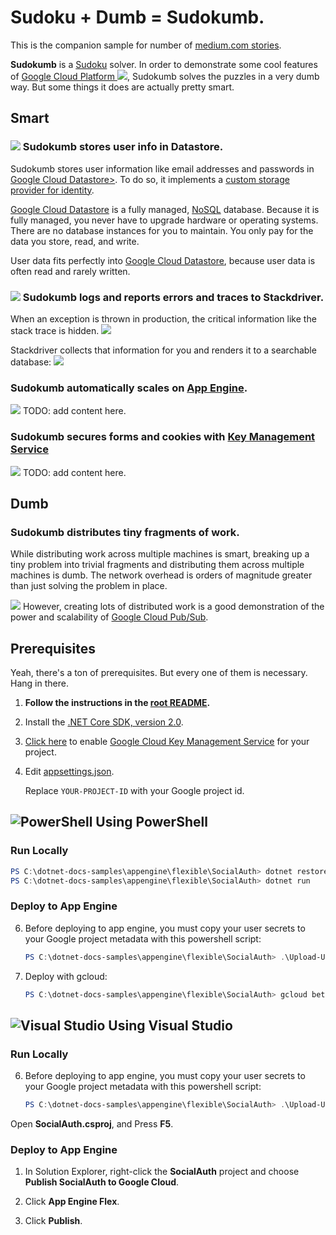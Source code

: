 # Sudoku + Dumb = Sudokumb.

This is the companion sample for number of [medium.com stories](https://medium.com/@SurferJeff).

**Sudokumb** is a [Sudoku](https://en.wikipedia.org/wiki/Sudoku) solver. In order to demonstrate some cool features of [Google Cloud Platform ![](http://cloud.google.com/_static/images/cloud/products/logos/svg/gcp.svg)](https://cloud.google.com/), Sudokumb solves the puzzles in a very dumb way. But some things it does are actually pretty smart.

## Smart

### ![](http://cloud.google.com/_static/images/cloud/products/logos/svg/datastore.svg) Sudokumb stores user info in Datastore.

Sudokumb stores user information like email addresses and passwords in [Google Cloud Datastore>](https://cloud.google.com/datastore/). To do so, it implements a [custom storage provider for identity](https://docs.microsoft.com/en-us/aspnet/core/security/authentication/identity-custom-storage-providers).

[Google Cloud Datastore](https://cloud.google.com/datastore/) is a fully managed, [NoSQL](https://en.wikipedia.org/wiki/NoSQL) database. Because it is fully managed, you never have to upgrade hardware or operating systems. There are no database instances for you to maintain. You only pay for the data you store, read, and write.

User data fits perfectly into [Google Cloud Datastore](https://cloud.google.com/datastore/), because user data is often read and rarely written.

### ![](http://cloud.google.com/_static/images/cloud/products/logos/svg/stackdriver.svg) Sudokumb logs and reports errors and traces to Stackdriver.

When an exception is thrown in production, the critical information like the stack trace is hidden. ![](/images/Error.png)

Stackdriver collects that information for you and renders it to a searchable database: ![](/images/ErrorReport.png)

### Sudokumb automatically scales on [App Engine](https://cloud.google.com/appengine/docs/flexible/dotnet/).

![](http://cloud.google.com/_static/images/cloud/products/logos/svg/appengine.svg) TODO: add content here.

### Sudokumb secures forms and cookies with [Key Management Service](https://cloud.google.com/kms/)

![](http://cloud.google.com/_static/images/cloud/products/logos/svg/kms.svg) TODO: add content here.

## Dumb

### Sudokumb distributes tiny fragments of work.

While distributing work across multiple machines is smart, breaking up a tiny problem into trivial fragments and distributing them across multiple machines is dumb. The network overhead is orders of magnitude greater than just solving the problem in place.

![](http://cloud.google.com/_static/images/cloud/products/logos/svg/pubsub.svg) However, creating lots of distributed work is a good demonstration of the power and scalability of [ Google Cloud Pub/Sub](https://cloud.google.com/pubsub/docs/).

## Prerequisites

Yeah, there's a ton of prerequisites.  But every one of them is necessary.
Hang in there.

1.  **Follow the instructions in the [root README](../../../README.md).**
  
2.  Install the [.NET Core SDK, version 2.0](https://github.com/dotnet/core/blob/master/release-notes/download-archives/1.1.4-download.md).

6.  [Click here](https://console.cloud.google.com/flows/enableapi?apiid=cloudkms.googleapis.com&showconfirmation=true) 
	to enable [Google Cloud Key Management Service](https://cloud.google.com/kms/)
	for your project.

10. Edit [appsettings.json](appsettings.json).

	Replace `YOUR-PROJECT-ID` with your Google project id.


## ![PowerShell](../.resources/powershell.png) Using PowerShell

### Run Locally

```ps1
PS C:\dotnet-docs-samples\appengine\flexible\SocialAuth> dotnet restore
PS C:\dotnet-docs-samples\appengine\flexible\SocialAuth> dotnet run
```
### Deploy to App Engine

6.  Before deploying to app engine, you must copy your user secrets to your Google
project metadata with this powershell script:

	```psm1
	PS C:\dotnet-docs-samples\appengine\flexible\SocialAuth> .\Upload-UserSecrets
	```

7.  Deploy with gcloud:

	```psm1
	PS C:\dotnet-docs-samples\appengine\flexible\SocialAuth> gcloud beta app deploy .\bin\Release\PublishOutput\app.yaml
	```


## ![Visual Studio](../.resources/visual-studio.png) Using Visual Studio

### Run Locally

6.  Before deploying to app engine, you must copy your user secrets to your Google
project metadata with this powershell script:

	```psm1
	PS C:\dotnet-docs-samples\appengine\flexible\SocialAuth> .\Upload-UserSecrets
	```

Open **SocialAuth.csproj**, and Press **F5**.

### Deploy to App Engine

1.  In Solution Explorer, right-click the **SocialAuth** project and choose **Publish SocialAuth to Google Cloud**.

2.  Click **App Engine Flex**.

3.  Click **Publish**.
